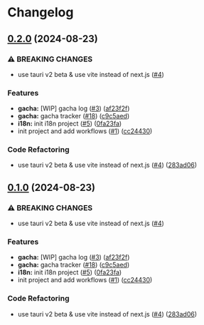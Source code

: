 # Changelog

## [0.2.0](https://github.com/Chiichen/JinhsiStudio/compare/jinhsi-studio-v0.1.0...jinhsi-studio-v0.2.0) (2024-08-23)


### ⚠ BREAKING CHANGES

* use tauri v2 beta & use vite instead of next.js ([#4](https://github.com/Chiichen/JinhsiStudio/issues/4))

### Features

* **gacha:** [WIP] gacha log ([#3](https://github.com/Chiichen/JinhsiStudio/issues/3)) ([af23f2f](https://github.com/Chiichen/JinhsiStudio/commit/af23f2f98eb9d6351b4812c30ba1473d7069e8ac))
* **gacha:** gacha tracker ([#18](https://github.com/Chiichen/JinhsiStudio/issues/18)) ([c9c5aed](https://github.com/Chiichen/JinhsiStudio/commit/c9c5aedde7d1af12612c81029ccbc5fb068070b7))
* **i18n:** init i18n project ([#5](https://github.com/Chiichen/JinhsiStudio/issues/5)) ([0fa23fa](https://github.com/Chiichen/JinhsiStudio/commit/0fa23fa997b05c8b4dcba34a5a183fd61ec7baed))
* init project and add workflows ([#1](https://github.com/Chiichen/JinhsiStudio/issues/1)) ([cc24430](https://github.com/Chiichen/JinhsiStudio/commit/cc244303f08dd11f84109cb7fc848c4516b43a96))


### Code Refactoring

* use tauri v2 beta & use vite instead of next.js ([#4](https://github.com/Chiichen/JinhsiStudio/issues/4)) ([283ad06](https://github.com/Chiichen/JinhsiStudio/commit/283ad06cebdfb963aaf1072d95d1c89a2eb99fa7))

## [0.1.0](https://github.com/Chiichen/JinhsiStudio/compare/jinhsi-studio-v0.0.1...jinhsi-studio-v0.1.0) (2024-08-23)


### ⚠ BREAKING CHANGES

* use tauri v2 beta & use vite instead of next.js ([#4](https://github.com/Chiichen/JinhsiStudio/issues/4))

### Features

* **gacha:** [WIP] gacha log ([#3](https://github.com/Chiichen/JinhsiStudio/issues/3)) ([af23f2f](https://github.com/Chiichen/JinhsiStudio/commit/af23f2f98eb9d6351b4812c30ba1473d7069e8ac))
* **gacha:** gacha tracker ([#18](https://github.com/Chiichen/JinhsiStudio/issues/18)) ([c9c5aed](https://github.com/Chiichen/JinhsiStudio/commit/c9c5aedde7d1af12612c81029ccbc5fb068070b7))
* **i18n:** init i18n project ([#5](https://github.com/Chiichen/JinhsiStudio/issues/5)) ([0fa23fa](https://github.com/Chiichen/JinhsiStudio/commit/0fa23fa997b05c8b4dcba34a5a183fd61ec7baed))
* init project and add workflows ([#1](https://github.com/Chiichen/JinhsiStudio/issues/1)) ([cc24430](https://github.com/Chiichen/JinhsiStudio/commit/cc244303f08dd11f84109cb7fc848c4516b43a96))


### Code Refactoring

* use tauri v2 beta & use vite instead of next.js ([#4](https://github.com/Chiichen/JinhsiStudio/issues/4)) ([283ad06](https://github.com/Chiichen/JinhsiStudio/commit/283ad06cebdfb963aaf1072d95d1c89a2eb99fa7))
